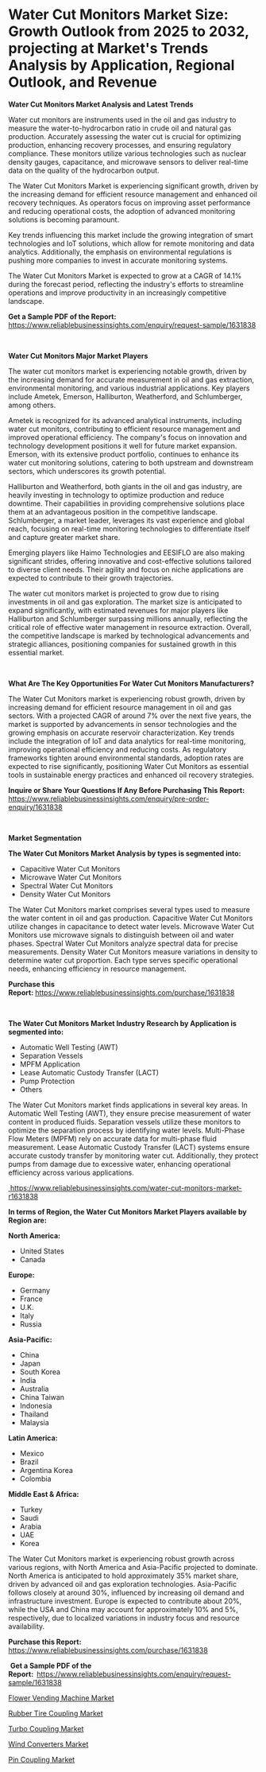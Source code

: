 <p><h1>Water Cut Monitors Market Size: Growth Outlook from 2025 to 2032, projecting at Market's Trends Analysis by Application, Regional Outlook, and Revenue</h1></p><p><strong>Water Cut Monitors Market Analysis and Latest Trends</strong></p>
<p><p>Water cut monitors are instruments used in the oil and gas industry to measure the water-to-hydrocarbon ratio in crude oil and natural gas production. Accurately assessing the water cut is crucial for optimizing production, enhancing recovery processes, and ensuring regulatory compliance. These monitors utilize various technologies such as nuclear density gauges, capacitance, and microwave sensors to deliver real-time data on the quality of the hydrocarbon output.</p><p>The Water Cut Monitors Market is experiencing significant growth, driven by the increasing demand for efficient resource management and enhanced oil recovery techniques. As operators focus on improving asset performance and reducing operational costs, the adoption of advanced monitoring solutions is becoming paramount. </p><p>Key trends influencing this market include the growing integration of smart technologies and IoT solutions, which allow for remote monitoring and data analytics. Additionally, the emphasis on environmental regulations is pushing more companies to invest in accurate monitoring systems. </p><p>The Water Cut Monitors Market is expected to grow at a CAGR of 14.1% during the forecast period, reflecting the industry's efforts to streamline operations and improve productivity in an increasingly competitive landscape.</p></p>
<p><strong>Get a Sample PDF of the Report:&nbsp;</strong> <a href="https://www.reliablebusinessinsights.com/enquiry/request-sample/1631838?utm_campaign=1091&utm_medium=2&utm_source=Github&utm_content=ia&utm_term=10042025&utm_id=water-cut-monitors">https://www.reliablebusinessinsights.com/enquiry/request-sample/1631838</a></p>
<p>&nbsp;</p>
<p><strong>Water Cut Monitors Major Market Players</strong></p>
<p><p>The water cut monitors market is experiencing notable growth, driven by the increasing demand for accurate measurement in oil and gas extraction, environmental monitoring, and various industrial applications. Key players include Ametek, Emerson, Halliburton, Weatherford, and Schlumberger, among others.</p><p>Ametek is recognized for its advanced analytical instruments, including water cut monitors, contributing to efficient resource management and improved operational efficiency. The company's focus on innovation and technology development positions it well for future market expansion. Emerson, with its extensive product portfolio, continues to enhance its water cut monitoring solutions, catering to both upstream and downstream sectors, which underscores its growth potential.</p><p>Halliburton and Weatherford, both giants in the oil and gas industry, are heavily investing in technology to optimize production and reduce downtime. Their capabilities in providing comprehensive solutions place them at an advantageous position in the competitive landscape. Schlumberger, a market leader, leverages its vast experience and global reach, focusing on real-time monitoring technologies to differentiate itself and capture greater market share.</p><p>Emerging players like Haimo Technologies and EESIFLO are also making significant strides, offering innovative and cost-effective solutions tailored to diverse client needs. Their agility and focus on niche applications are expected to contribute to their growth trajectories.</p><p>The water cut monitors market is projected to grow due to rising investments in oil and gas exploration. The market size is anticipated to expand significantly, with estimated revenues for major players like Halliburton and Schlumberger surpassing millions annually, reflecting the critical role of effective water management in resource extraction. Overall, the competitive landscape is marked by technological advancements and strategic alliances, positioning companies for sustained growth in this essential market.</p></p>
<p>&nbsp;</p>
<p><strong>What Are The Key Opportunities For Water Cut Monitors Manufacturers?</strong></p>
<p><p>The Water Cut Monitors market is experiencing robust growth, driven by increasing demand for efficient resource management in oil and gas sectors. With a projected CAGR of around 7% over the next five years, the market is supported by advancements in sensor technologies and the growing emphasis on accurate reservoir characterization. Key trends include the integration of IoT and data analytics for real-time monitoring, improving operational efficiency and reducing costs. As regulatory frameworks tighten around environmental standards, adoption rates are expected to rise significantly, positioning Water Cut Monitors as essential tools in sustainable energy practices and enhanced oil recovery strategies.</p></p>
<p><strong>Inquire or Share Your Questions If Any Before Purchasing This Report:</strong> <a href="https://www.reliablebusinessinsights.com/enquiry/pre-order-enquiry/1631838?utm_campaign=1091&utm_medium=2&utm_source=Github&utm_content=ia&utm_term=10042025&utm_id=water-cut-monitors">https://www.reliablebusinessinsights.com/enquiry/pre-order-enquiry/1631838</a></p>
<p>&nbsp;</p>
<p><strong>Market Segmentation</strong></p>
<p><strong>The Water Cut Monitors Market Analysis by types is segmented into:</strong></p>
<p><ul><li>Capacitive Water Cut Monitors</li><li>Microwave Water Cut Monitors</li><li>Spectral Water Cut Monitors</li><li>Density Water Cut Monitors</li></ul></p>
<p><p>The Water Cut Monitors market comprises several types used to measure the water content in oil and gas production. Capacitive Water Cut Monitors utilize changes in capacitance to detect water levels. Microwave Water Cut Monitors use microwave signals to distinguish between oil and water phases. Spectral Water Cut Monitors analyze spectral data for precise measurements. Density Water Cut Monitors measure variations in density to determine water cut proportion. Each type serves specific operational needs, enhancing efficiency in resource management.</p></p>
<p><strong>Purchase this Report:&nbsp;</strong><a href="https://www.reliablebusinessinsights.com/purchase/1631838?utm_campaign=1091&utm_medium=2&utm_source=Github&utm_content=ia&utm_term=10042025&utm_id=water-cut-monitors">https://www.reliablebusinessinsights.com/purchase/1631838</a></p>
<p>&nbsp;</p>
<p><strong>The Water Cut Monitors Market Industry Research by Application is segmented into:</strong></p>
<p><ul><li>Automatic Well Testing (AWT)</li><li>Separation Vessels</li><li>MPFM Application</li><li>Lease Automatic Custody Transfer (LACT)</li><li>Pump Protection</li><li>Others</li></ul></p>
<p><p>The Water Cut Monitors market finds applications in several key areas. In Automatic Well Testing (AWT), they ensure precise measurement of water content in produced fluids. Separation vessels utilize these monitors to optimize the separation process by identifying water levels. Multi-Phase Flow Meters (MPFM) rely on accurate data for multi-phase fluid measurement. Lease Automatic Custody Transfer (LACT) systems ensure accurate custody transfer by monitoring water cut. Additionally, they protect pumps from damage due to excessive water, enhancing operational efficiency across various applications.</p></p>
<p><a href="https://www.reliablebusinessinsights.com/water-cut-monitors-market-r1631838?utm_campaign=1091&utm_medium=2&utm_source=Github&utm_content=ia&utm_term=10042025&utm_id=water-cut-monitors">&nbsp;https://www.reliablebusinessinsights.com/water-cut-monitors-market-r1631838</a></p>
<p><strong>In terms of Region, the Water Cut Monitors Market Players available by Region are:</strong></p>
<p>
    <p> <strong> North America: </strong>
        <ul>
            <li>United States</li>
            <li>Canada</li>
        </ul>
        </p> 
    <p> <strong> Europe: </strong>
        <ul>
            <li>Germany</li>
            <li>France</li>
            <li>U.K.</li>
            <li>Italy</li>
            <li>Russia</li>
        </ul>
        </p> 
    <p> <strong> Asia-Pacific: </strong>
        <ul>
            <li>China</li>
            <li>Japan</li>
            <li>South Korea</li>
            <li>India</li>
            <li>Australia</li>
            <li>China Taiwan</li>
            <li>Indonesia</li>
            <li>Thailand</li>
            <li>Malaysia</li>
        </ul>
        </p> 
    <p> <strong> Latin America: </strong>
        <ul>
            <li>Mexico</li>
            <li>Brazil</li>
            <li>Argentina Korea</li>
            <li>Colombia</li>
        </ul>
        </p> 
    <p> <strong> Middle East & Africa: </strong>
        <ul>
            <li>Turkey</li>
            <li>Saudi</li>
            <li>Arabia</li>
            <li>UAE</li>
            <li>Korea</li>
        </ul>
    </p>
    </p>
<p><p>The Water Cut Monitors market is experiencing robust growth across various regions, with North America and Asia-Pacific projected to dominate. North America is anticipated to hold approximately 35% market share, driven by advanced oil and gas exploration technologies. Asia-Pacific follows closely at around 30%, influenced by increasing oil demand and infrastructure investment. Europe is expected to contribute about 20%, while the USA and China may account for approximately 10% and 5%, respectively, due to localized variations in industry focus and resource availability.</p></p>
<p><strong>Purchase this Report: </strong><a href="https://www.reliablebusinessinsights.com/purchase/1631838?utm_campaign=1091&utm_medium=2&utm_source=Github&utm_content=ia&utm_term=10042025&utm_id=water-cut-monitors">https://www.reliablebusinessinsights.com/purchase/1631838</a></p>
<p>&nbsp;<strong>Get a Sample PDF of the Report:&nbsp;&nbsp;</strong><a href="https://www.reliablebusinessinsights.com/enquiry/request-sample/1631838?utm_campaign=1091&utm_medium=2&utm_source=Github&utm_content=ia&utm_term=10042025&utm_id=water-cut-monitors">https://www.reliablebusinessinsights.com/enquiry/request-sample/1631838</a></p>
<p><strong></strong></p>
<p><p><a href="https://github.com/direepittr/Market-Research-Report-List-1/blob/main/flower-vending-machine-market.md?utm_campaign=1091&utm_medium=2&utm_source=Github&utm_content=ia&utm_term=10042025&utm_id=water-cut-monitors">Flower Vending Machine Market</a></p><p><a href="https://github.com/denuetkachci/Market-Research-Report-List-1/blob/main/rubber-tire-coupling-market.md?utm_campaign=1091&utm_medium=2&utm_source=Github&utm_content=ia&utm_term=10042025&utm_id=water-cut-monitors">Rubber Tire Coupling Market</a></p><p><a href="https://github.com/quiraytaibat/Market-Research-Report-List-1/blob/main/turbo-coupling-market.md?utm_campaign=1091&utm_medium=2&utm_source=Github&utm_content=ia&utm_term=10042025&utm_id=water-cut-monitors">Turbo Coupling Market</a></p><p><a href="https://github.com/groszsaoudrd/Market-Research-Report-List-1/blob/main/wind-converters-market.md?utm_campaign=1091&utm_medium=2&utm_source=Github&utm_content=ia&utm_term=10042025&utm_id=water-cut-monitors">Wind Converters Market</a></p><p><a href="https://github.com/lenjakam/Market-Research-Report-List-1/blob/main/pin-coupling-market.md?utm_campaign=1091&utm_medium=2&utm_source=Github&utm_content=ia&utm_term=10042025&utm_id=water-cut-monitors">Pin Coupling Market</a></p></p>